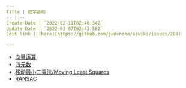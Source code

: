 ```yaml
---
Title | 数学基础
-- | --
Create Date | `2022-02-11T02:48:34Z`
Update Date | `2022-03-07T02:43:58Z`
Edit link | [here](https://github.com/junxnone/aiwiki/issues/288)

---
```

- [向量运算](/向量运算)
- [四元数](/Quaternion)
- [移动最小二乘法/Moving Least Squares](/Moving_Least_Squares)
- [RANSAC](/RANSAC)
